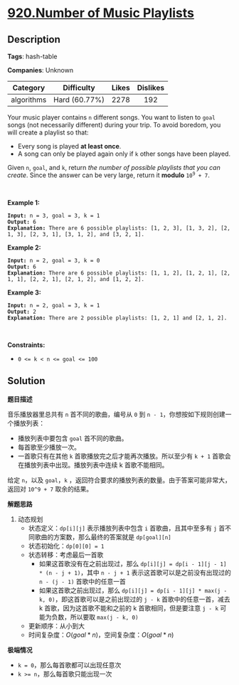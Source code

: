 # [920.Number of Music Playlists](https://leetcode.com/problems/number-of-music-playlists/description/)

## Description

**Tags**: hash-table

**Companies**: Unknown

|  Category  |  Difficulty   | Likes | Dislikes |
| :--------: | :-----------: | :---: | :------: |
| algorithms | Hard (60.77%) | 2278  |   192    |

<p>Your music player contains <code>n</code> different songs. You want to listen to <code>goal</code> songs (not necessarily different) during your trip. To avoid boredom, you will create a playlist so that:</p>
<ul>
  <li>Every song is played <strong>at least once</strong>.</li>
  <li>A song can only be played again only if <code>k</code> other songs have been played.</li>
</ul>
<p>Given <code>n</code>, <code>goal</code>, and <code>k</code>, return <em>the number of possible playlists that you can create</em>. Since the answer can be very large, return it <strong>modulo</strong> <code>10<sup>9</sup> + 7</code>.</p>
<p>&nbsp;</p>
<p><strong class="example">Example 1:</strong></p>
<pre><code><strong>Input:</strong> n = 3, goal = 3, k = 1
<strong>Output:</strong> 6
<strong>Explanation:</strong> There are 6 possible playlists: [1, 2, 3], [1, 3, 2], [2, 1, 3], [2, 3, 1], [3, 1, 2], and [3, 2, 1].</code></pre>
<p><strong class="example">Example 2:</strong></p>
<pre><code><strong>Input:</strong> n = 2, goal = 3, k = 0
<strong>Output:</strong> 6
<strong>Explanation:</strong> There are 6 possible playlists: [1, 1, 2], [1, 2, 1], [2, 1, 1], [2, 2, 1], [2, 1, 2], and [1, 2, 2].</code></pre>
<p><strong class="example">Example 3:</strong></p>
<pre><code><strong>Input:</strong> n = 2, goal = 3, k = 1
<strong>Output:</strong> 2
<strong>Explanation:</strong> There are 2 possible playlists: [1, 2, 1] and [2, 1, 2].</code></pre>
<p>&nbsp;</p>
<p><strong>Constraints:</strong></p>
<ul>
  <li><code>0 &lt;= k &lt; n &lt;= goal &lt;= 100</code></li>
</ul>

## Solution

**题目描述**

音乐播放器里总共有 `n` 首不同的歌曲，编号从 `0` 到 `n - 1`，你想按如下规则创建一个播放列表：

- 播放列表中要包含 `goal` 首不同的歌曲。
- 每首歌至少播放一次。
- 一首歌只有在其他 `k` 首歌播放完之后才能再次播放。所以至少有 `k + 1` 首歌会在播放列表中出现。播放列表中连续 k 首歌不能相同。

给定 `n`，以及 `goal`，`k` ，返回符合要求的播放列表的数量。由于答案可能非常大，返回对 `10^9 + 7` 取余的结果。

**解题思路**

1. 动态规划
   - 状态定义：`dp[i][j]` 表示播放列表中包含 `i` 首歌曲，且其中至多有 `j` 首不同歌曲的方案数，那么最终的答案就是 `dp[goal][n]`
   - 状态初始化：`dp[0][0] = 1`
   - 状态转移：考虑最后一首歌
     - 如果这首歌没有在之前出现过，那么 `dp[i][j] = dp[i - 1][j - 1] * (n - j + 1)`，其中 `n - j + 1` 表示这首歌可以是之前没有出现过的 `n - (j - 1)` 首歌中的任意一首
     - 如果这首歌之前出现过，那么 `dp[i][j] = dp[i - 1][j] * max(j - k, 0)`，即这首歌可以是之前出现过的 `j - k` 首歌中的任意一首，减去 k 首歌，因为这首歌不能和之前的 k 首歌相同，但是要注意 `j - k` 可能为负数，所以要取 `max(j - k, 0)`
   - 更新顺序：从小到大
   - 时间复杂度：$O(goal * n)$，空间复杂度：$O(goal * n)$

**极端情况**

- `k = 0`，那么每首歌都可以出现任意次
- `k >= n`，那么每首歌只能出现一次
